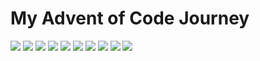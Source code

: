 <h1> My Advent of Code Journey </h1>

![](https://img.shields.io/badge/50%20stars-2015-black?logo=adventofcode&style=for-the-badge)
![](https://img.shields.io/badge/50%20stars-2016-black?logo=adventofcode&style=for-the-badge)
![](https://img.shields.io/badge/50%20stars-2017-black?logo=adventofcode&style=for-the-badge)
![](https://img.shields.io/badge/50%20stars-2018-black?logo=adventofcode&style=for-the-badge)
![](https://img.shields.io/badge/50%20stars-2019-black?logo=adventofcode&style=for-the-badge)
![](https://img.shields.io/badge/50%20stars-2020-black?logo=adventofcode&style=for-the-badge)
![](https://img.shields.io/badge/50%20stars-2021-black?logo=adventofcode&style=for-the-badge)
![](https://img.shields.io/badge/50%20stars-2022-black?logo=adventofcode&style=for-the-badge)
![](https://img.shields.io/badge/50%20stars-2023-black?logo=adventofcode&style=for-the-badge)
![](https://img.shields.io/badge/16%20stars-2024-black?logo=adventofcode&style=for-the-badge)
